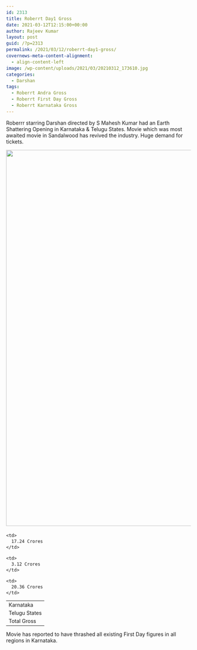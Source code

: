 ```yaml
---
id: 2313
title: Roberrt Day1 Gross
date: 2021-03-12T12:15:00+00:00
author: Rajeev Kumar
layout: post
guid: /?p=2313
permalink: /2021/03/12/roberrt-day1-gross/
covernews-meta-content-alignment:
  - align-content-left
image: /wp-content/uploads/2021/03/20210312_173610.jpg
categories:
  - Darshan
tags:
  - Roberrt Andra Gross
  - Roberrt First Day Gross
  - Roberrt Karnataka Gross
---
```

Roberrr starring Darshan directed by S Mahesh Kumar had an Earth Shattering Opening in Karnataka & Telugu States. Movie which was most awaited movie in Sandalwood has revived the industry. Huge demand for tickets. 

<img loading="lazy" width="1012" height="1024" src="/wp-content/uploads/2021/03/20210312_173638-1012x1024.jpg" alt="" class="wp-image-2314" srcset="/wp-content/uploads/2021/03/20210312_173638-1012x1024.jpg 1012w, /wp-content/uploads/2021/03/20210312_173638-296x300.jpg 296w, /wp-content/uploads/2021/03/20210312_173638-768x777.jpg 768w, /wp-content/uploads/2021/03/20210312_173638-1024x1036.jpg 1024w, /wp-content/uploads/2021/03/20210312_173638.jpg 1079w" sizes="(max-width: 1012px) 100vw, 1012px" />  

<table>
  <tr>
    <td>
      Karnataka
    </td>
    
    <td>
      17.24 Crores
    </td>
  </tr>
  
  <tr>
    <td>
      Telugu States
    </td>
    
    <td>
      3.12 Crores
    </td>
  </tr>
  
  <tr>
    <td>
      Total Gross
    </td>
    
    <td>
      20.36 Crores
    </td>
  </tr>
</table> 

Movie has reported to have thrashed all existing First Day figures in all regions in Karnataka.